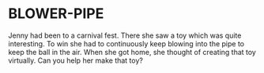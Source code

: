 # BLOWER-PIPE
Jenny had been to a carnival fest. There she saw a toy which was quite interesting. To win she had to continuously keep blowing into the pipe to keep the ball in the air. When she got home, she thought of creating that toy virtually. Can you help her make that toy?
